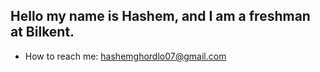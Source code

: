 ## Hello my name is Hashem, and I am a freshman at Bilkent.
- How to reach me: hashemghordlo07@gmail.com

